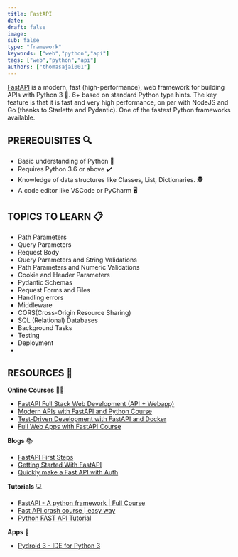 ```yaml
---
title: FastAPI
date: 
draft: false
image: 
sub: false
type: "framework"
keywords: ["web","python","api"]
tags: ["web","python","api"]
authors: ["thomasajai001"]
---
```


[FastAPI](https://fastapi.tiangolo.com/) is a modern, fast (high-performance), web framework for building APIs with Python 3 🐍. 6+ based on standard Python type hints. The key feature is that it is fast and very high performance, on par with NodeJS and Go (thanks to Starlette and Pydantic). One of the fastest Python frameworks available.

## PREREQUISITES 🔍

- Basic understanding of Python 🐍
- Requires Python 3.6 or above ✔️
- Knowledge of data structures like Classes, List, Dictionaries. 
🕵️
- A code editor like VSCode or PyCharm 🖥️


## TOPICS TO LEARN 📋

-	Path Parameters
-	Query Parameters
-	Request Body
-	Query Parameters and String Validations
-	Path Parameters and Numeric Validations
-	Cookie and Header Parameters
-	Pydantic Schemas
-	Request Forms and Files
-	Handling errors
-	Middleware
-	CORS(Cross-Origin Resource Sharing)
-	SQL (Relational) Databases
-	Background Tasks
-	Testing
-	Deployment
-
## RESOURCES 💼

**Online Courses**  👩‍💻

-	[FastAPI Full Stack Web Development (API + Webapp)](https://www.udemy.com/course/fastapi-course/)
-	[Modern APIs with FastAPI and Python Course ](https://training.talkpython.fm/courses/getting-started-with-fastapi)
-	[Test-Driven Development with FastAPI and Docker](https://testdriven.io/courses/tdd-fastapi/)
-	[Full Web Apps with FastAPI Course](https://training.talkpython.fm/courses/full-html-web-applications-with-fastapi)



**Blogs** 📚

-	[FastAPI First Steps](https://fastapi.tiangolo.com/tutorial/first-steps/)
-	[Getting Started With FastAPI](https://medium.com/swlh/getting-started-with-fastapi-7774e6afe2e4)
-	[Quickly make a Fast API with Auth](https://medium.com/swlh/quickly-make-an-api-with-auth-3e1e0ca695ef)


**Tutorials** 💻

-	[FastAPI - A python framework | Full Course](https://www.youtube.com/watch?v=7t2alSnE2-I)
-	[Fast API crash course | easy way](https://www.youtube.com/watch?v=TQfIUS52QHA)
-	[Python FAST API Tutorial](https://www.youtube.com/watch?v=-ykeT6kk4bk)


**Apps** 📱 

- [Pydroid 3 - IDE for Python 3](https://play.google.com/store/apps/details?id=ru.iiec.pydroid3)


